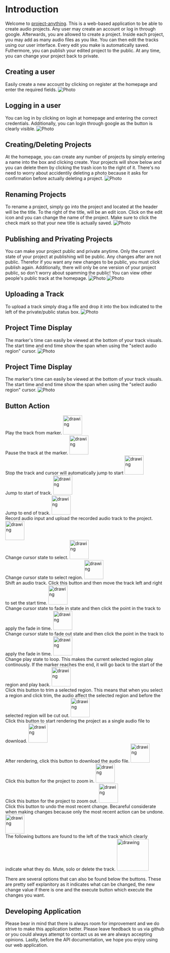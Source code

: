 # Introduction

Welcome to [project-anything](https://project-anything.herokuapp.com/). This is a web-based application to be able to create audio projects.
Any user may create an account or log in through google. Afterwards, you are allowed to create a project.
Inside each project, you may add as many audio files as you like. You can then edit the tracks using our user interface.
Every edit you make is automatically saved. Futhermore, you can publish your edited project to the public. At any time, you
can change your project back to private.

## <span id="api-creating-user">Creating a user</span>

Easily create a new account by clicking on register at the homepage and enter the required fields.
![Photo](https://project-anything.herokuapp.com/media/doc/Signup.JPG "API Image")

## <span id="api-logging-in">Logging in a user</span>

You can log in by clicking on login at homepage and entering the correct credentials. Additionally, you can login through google as the button is clearly visible.
![Photo](https://project-anything.herokuapp.com/media/doc/Signin.JPG "API Image")

## <span id="api-creating-deleteing-projects">Creating/Deleting Projects</span>

At the homepage, you can create any number of projects by simply entering a name into the box and clicking create. Your projects will show below and you can delete them by clicking the trash icon to the right of it. There's no need to worry about
accidentily deleting a photo because it asks for confirmation before actually deleting a project.
![Photo](https://project-anything.herokuapp.com/media/doc/Project.JPG "API Image")

## <span id="api-renaming-project">Renaming Projects</span>

To rename a project, simply go into the project and located at the header will be the title. To the right of the title, will be an edit icon. Click on the edit icon and you can change the name of the project. Make sure to click the check mark so that your new title is actually saved.
![Photo](https://project-anything.herokuapp.com/media/doc/Title_Rename.JPG "API Image")

## <span id="api-publishing-and-privating-project">Publishing and Privating Projects</span>

You can make your project public and private anytime. Only the current state of your project at publishing will be public. Any changes after are not public. Therefor if you want any new changes to be public, you must click publish again. Additionally, there will only be one version of your project public, so don't worry about spamming the public! You can view other people's public track at the homepage.
![Photo](https://project-anything.herokuapp.com/media/doc/Private_Project.JPG "API Image")
![Photo](https://project-anything.herokuapp.com/media/doc/Public_Project.JPG "API Image")

## <span id="api-upload-track">Uploading a Track</span>

To upload a track simply drag a file and drop it into the box indicated to the left of the private/public status box.
![Photo](https://project-anything.herokuapp.com/media/doc/Upload_Track.JPG "API Image")

## <span id="api-time-display">Project Time Display</span>

The marker's time can easily be viewed at the bottom of your track visuals. The start time and end time show the span when using the "select audio region" cursor.
![Photo](https://project-anything.herokuapp.com/media/doc/Time.JPG "API Image")

## <span id="api-time-display">Project Time Display</span>

The marker's time can easily be viewed at the bottom of your track visuals. The start time and end time show the span when using the "select audio region" cursor.
![Photo](https://project-anything.herokuapp.com/media/doc/Time.JPG "API Image")

## <span id="api-button-functions">Button Action</span>

Play the track from marker.
<img src="https://project-anything.herokuapp.com/media/play-button.png" alt="drawing" width="60"/> <br>
Pause the track at the marker.
<img src="https://project-anything.herokuapp.com/media/pause.png" alt="drawing" width="60"/><br>
Stop the track and cursor will automatically jump to start
<img src="https://project-anything.herokuapp.com/media/stop-button.png" alt="drawing" width="60"/><br>
Jump to start of track.
<img src="https://project-anything.herokuapp.com/media/start.png" alt="drawing" width="60"/><br>
Jump to end of track.
<img src="https://project-anything.herokuapp.com/media/end.png" alt="drawing" width="60"/><br>
Record audio input and upload the recorded audio track to the project.
<img src="https://project-anything.herokuapp.com/media/microphone.png" alt="drawing" width="60"/><br>
Change cursor state to select.
<img src="https://project-anything.herokuapp.com/media/cursor.png" alt="drawing" width="60"/><br>
Change cursor state to select region.
<img src="https://project-anything.herokuapp.com/media/select-button.png" alt="drawing" width="60"/><br>
Shift an audio track. Click this button and then move the track left and right to set the start time.
<img src="https://project-anything.herokuapp.com/media/shift.png" alt="drawing" width="60"/><br>
Change cursor state to fade in state and then click the point in the track to apply the fade in time.
<img src="https://project-anything.herokuapp.com/media/fadein.png" alt="drawing" width="60"/><br>
Change cursor state to fade out state and then click the point in the track to apply the fade in time.
<img src="https://project-anything.herokuapp.com/media/fadeout.png" alt="drawing" width="60"/><br>
Change play state to loop. This makes the current selected region play continously. If the marker reaches the end, it will go back to the start of the region and play back.
<img src="https://project-anything.herokuapp.com/media/loop.png" alt="drawing" width="60"/><br>
Click this button to trim a selected region. This means that when you select a region and click trim, the audio affect the selected region and before the selected region will be cut out.
<img src="https://project-anything.herokuapp.com/media/trim.png" alt="drawing" width="60"/><br>
Click this button to start rendering the project as a single audio file to download.
<img src="https://project-anything.herokuapp.com/media/rendering.png" alt="drawing" width="60"/><br>
After rendering, click this button to download the audio file.
<img src="https://project-anything.herokuapp.com/media/download.png" alt="drawing" width="60"/><br>
Click this button for the project to zoom in.
<img src="https://project-anything.herokuapp.com/media/zoom-in.png" alt="drawing" width="60"/><br>
Click this button for the project to zoom out.
<img src="https://project-anything.herokuapp.com/media/zoom-out.png" alt="drawing" width="60"/><br>
Click this button to undo the most recent change. Becareful considerate when making changes because only the most recent action can be undone.
<img src="https://project-anything.herokuapp.com/media/undo.png" alt="drawing" width="60"/><br>
The following buttons are found to the left of the track which clearly indicate what they do. Mute, solo or delete the track.
<img src="https://project-anything.herokuapp.com/media/doc/Track_Button.JPG" alt="drawing" width="100"/><br>

There are several options that can also be found below the buttons. These are pretty self explanitory as it indicates what can be changed, the new change value if there is one and the execute button which execute the changes you want.

## <span id="api-Conclusion">Developing Application</span>

Please bear in mind that there is always room for improvement and we do strive to make this application better. Please leave feedback to us via github or you could always attempt to contact us as we are always accepting opinions. Lastly, before the API documentation, we hope you enjoy using our web application.